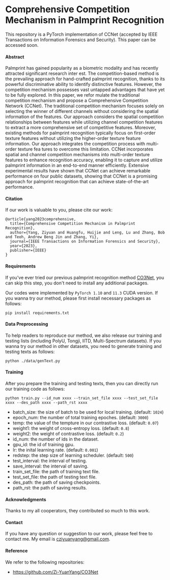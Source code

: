 # Comprehensive Competition Mechanism in Palmprint Recognition
This repository is a PyTorch implementation of CCNet (accepted by IEEE Transactions on Information Forensics and Security). This paper can be accessed soon.

#### Abstract
Palmprint has gained popularity as a biometric modality and has recently attracted significant research inter est. The competition-based method is the prevailing approach for hand-crafted palmprint recognition, thanks to its powerful discriminative ability to identify distinctive features. However, the competition mechanism possesses vast untapped advantages that have yet to be fully explored. In this paper, we refor mulate the traditional competition mechanism and propose a Comprehensive Competition Network (CCNet). The traditional competition mechanism focuses solely on selecting the winner of different channels without considering the spatial information of the features. Our approach considers the spatial competition relationships between features while utilizing channel competition features to extract a more comprehensive set of competitive features. Moreover, existing methods for palmprint recognition typically focus on first-order texture features without utilizing the higher-order texture feature information. Our approach integrates the competition process with multi-order texture fea tures to overcome this limitation. CCNet incorporates spatial and channel competition mechanisms into multi-order texture features to enhance recognition accuracy, enabling it to capture and utilize palmprint information in an end-to-end manner efficiently. Extensive experimental results have shown that CCNet can achieve remarkable performance on four public datasets, showing that CCNet is a promising approach for palmprint recognition that can achieve state-of-the-art performance.

#### Citation
If our work is valuable to you, please cite our work:
```
@article{yang2023comprehensive,
  title={Comprehensive Competition Mechanism in Palmprint Recognition},
  author={Yang, Ziyuan and Huangfu, Huijie and Leng, Lu and Zhang, Bob and Teoh, Andrew Beng Jin and Zhang, Yi},
  journal={IEEE Transactions on Information Forensics and Security},
  year={2023},
  publisher={IEEE}
}
```

#### Requirements

If you've ever tried our previous palmprint recognition method [CO3Net](https://github.com/Zi-YuanYang/CO3Net), you can skip this step, you don't need to install any additional packages.

Our codes were implemented by ```PyTorch 1.10``` and ```11.3``` CUDA version. If you wanna try our method, please first install necessary packages as follows:

```
pip install requirements.txt
```

#### Data Preprocessing
To help readers to reproduce our method, we also release our training and testing lists (including PolyU, Tongji, IITD, Multi-Spectrum datasets). If you wanna try our method in other datasets, you need to generate training and testing texts as follows:

```
python ./data/genText.py
```

#### Training
After you prepare the training and testing texts, then you can directly run our training code as follows:

```
python train.py --id_num xxxx --train_set_file xxxx --test_set_file xxxx --des_path xxxx --path_rst xxxx
```

* batch_size: the size of batch to be used for local training. (default: ```1024```)
* epoch_num: the number of total training epoches. (default: ```3000```)
* temp: the value of the tempture in our contrastive loss. (default: ```0.07```)
* weight1: the weight of cross-entropy loss. (default: ```0.8```)
* weight2: the weight of contrastive loss. (default: ```0.2```)
* id_num: the number of ids in the dataset.
* gpu_id: the id of training gpu.
* lr: the inital learning rate. (default: ```0.001```)
* redstep: the step size of learning scheduler. (default: ```500```)
* test_interval: the interval of testing.
* save_interval: the interval of saving.
* train_set_file: the path of training text file.
* test_set_file: the path of testing text file.
* des_path: the path of saving checkpoints.
* path_rst: the path of saving results.

#### Acknowledgments
Thanks to my all cooperators, they contributed so much to this work.

#### Contact
If you have any question or suggestion to our work, please feel free to contact me. My email is cziyuanyang@gmail.com.

#### Reference
We refer to the following repositories:
* https://github.com/Zi-YuanYang/CO3Net
